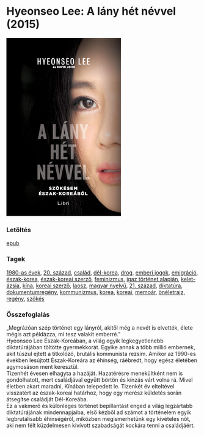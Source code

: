 # <a name="id_988">Hyeonseo Lee: A lány hét névvel (2015)</a>
<img src="https://github.com/BercziSandor/calibre_lib/raw/main/libs/main/Hyeonseo%20Lee/A%20lany%20het%20nevvel%20%28988%29/cover.jpg" alt="cover" width="300"/>

### Letöltés
[epub](https://github.com/BercziSandor/calibre_lib/raw/main/libs/main/Hyeonseo%20Lee/A%20lany%20het%20nevvel%20%28988%29/A%20lany%20het%20nevvel%20-%20Hyeonseo%20Lee.epub)

### Tagek
[1980-as évek](https://github.com/berczisandor/calibre_lib/blob/main/libs/main/tags/1980-as%20%c3%a9vek.md), [20. század](https://github.com/berczisandor/calibre_lib/blob/main/libs/main/tags/20.%20sz%c3%a1zad.md), [család](https://github.com/berczisandor/calibre_lib/blob/main/libs/main/tags/csal%c3%a1d.md), [dél-korea](https://github.com/berczisandor/calibre_lib/blob/main/libs/main/tags/d%c3%a9l-korea.md), [drog](https://github.com/berczisandor/calibre_lib/blob/main/libs/main/tags/drog.md), [emberi jogok](https://github.com/berczisandor/calibre_lib/blob/main/libs/main/tags/emberi%20jogok.md), [emigráció](https://github.com/berczisandor/calibre_lib/blob/main/libs/main/tags/emigr%c3%a1ci%c3%b3.md), [észak-korea](https://github.com/berczisandor/calibre_lib/blob/main/libs/main/tags/%c3%89szak-korea.md), [észak-koreai szerző](https://github.com/berczisandor/calibre_lib/blob/main/libs/main/tags/%c3%a9szak-koreai%20szerz%c5%91.md), [feminizmus](https://github.com/berczisandor/calibre_lib/blob/main/libs/main/tags/feminizmus.md), [igaz történet alapján](https://github.com/berczisandor/calibre_lib/blob/main/libs/main/tags/igaz%20t%c3%b6rt%c3%a9net%20alapj%c3%a1n.md), [kelet-ázsia](https://github.com/berczisandor/calibre_lib/blob/main/libs/main/tags/kelet-%c3%81zsia.md), [kína](https://github.com/berczisandor/calibre_lib/blob/main/libs/main/tags/k%c3%adna.md), [koreai szerző](https://github.com/berczisandor/calibre_lib/blob/main/libs/main/tags/koreai%20szerz%c5%91.md), [laosz](https://github.com/berczisandor/calibre_lib/blob/main/libs/main/tags/laosz.md), [magyar nyelvű](https://github.com/berczisandor/calibre_lib/blob/main/libs/main/tags/magyar%20nyelv%c5%b1.md), [21. század](https://github.com/berczisandor/calibre_lib/blob/main/libs/main/tags/21.%20sz%c3%a1zad.md), [diktatúra](https://github.com/berczisandor/calibre_lib/blob/main/libs/main/tags/diktat%c3%bara.md), [dokumentumregény](https://github.com/berczisandor/calibre_lib/blob/main/libs/main/tags/dokumentumreg%c3%a9ny.md), [kommunizmus](https://github.com/berczisandor/calibre_lib/blob/main/libs/main/tags/kommunizmus.md), [korea](https://github.com/berczisandor/calibre_lib/blob/main/libs/main/tags/korea.md), [koreai](https://github.com/berczisandor/calibre_lib/blob/main/libs/main/tags/koreai.md), [memoár](https://github.com/berczisandor/calibre_lib/blob/main/libs/main/tags/memo%c3%a1r.md), [önéletrajz](https://github.com/berczisandor/calibre_lib/blob/main/libs/main/tags/%c3%b6n%c3%a9letrajz.md), [regény](https://github.com/berczisandor/calibre_lib/blob/main/libs/main/tags/reg%c3%a9ny.md), [szökés](https://github.com/berczisandor/calibre_lib/blob/main/libs/main/tags/sz%c3%b6k%c3%a9s.md)

### Összefoglalás
<div>
<p>„Megrázóan ​szép történet egy lányról, akitől még a nevét is elvették, élete mégis azt példázza, mi tesz valakit emberré.”<br>Hyeonseo Lee Észak-Koreában, a világ egyik legkegyetlenebb diktatúrájában töltötte gyermekkorát. Egyike annak a több millió embernek, akit túszul ejtett a titkolózó, brutális kommunista rezsim. Amikor az 1990-es években lesújtott Észak-Koreára az éhínség, ráébredt, hogy egész életében agymosáson ment keresztül. <br>Tizenhét évesen elhagyta a hazáját. Hazatérésre menekültként nem is gondolhatott, mert családjával együtt börtön és kínzás várt volna rá. Mivel életben akart maradni, Kínában telepedett le. Tizenkét év elteltével visszatért az észak-koreai határhoz, hogy egy merész küldetés során átsegítse családját Dél-Koreába. <br>Ez a vakmerő és különleges történet bepillantást enged a világ legzártabb diktatúrájának mindennapjaiba, első kézből ad számot a történelem egyik legbrutálisabb éhínségéről, miközben megismerhetünk egy kivételes nőt, aki nem félt küzdelmesen kivívott szabadságát kockára tenni a családjáért.</p></div>


